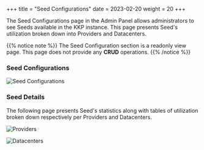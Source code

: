 +++
title = "Seed Configurations"
date = 2023-02-20
weight = 20
+++


The Seed Configurations page in the Admin Panel allows administrators to see Seeds available in the KKP instance. This page presents Seed's utilization broken down into Providers and Datacenters.

{{% notice note %}}
The Seed Configuration section is a readonly view page. This page does not provide any **CRUD** operations.
{{% /notice %}}

### Seed Configurations

![Seed Configurations](/img/kubermatic/v2.22/tutorials/seed-configurations/seed_confgurations.png?classes=shadow,border "Seed Configurations List View")


### Seed Details

The following page presents Seed's statistics along with tables of utilization broken down respectively per Providers and Datacenters.

![Providers](/img/kubermatic/v2.22/tutorials/seed-configurations/seed_confgurations_details.png?classes=shadow,border "Available providers per seed")

![Datacenters](/img/kubermatic/v2.22/tutorials/seed-configurations/seed_confgurations_provider_datacenters.png?classes=shadow,border "Associated clusters per datacenter")
